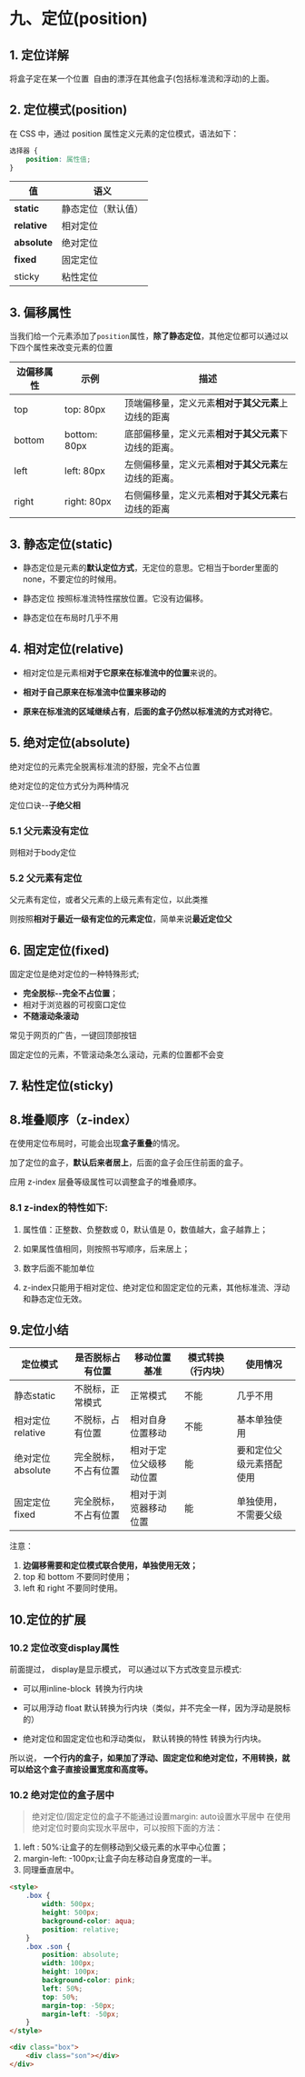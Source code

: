 # 九、定位(position)

## 1. 定位详解

将盒子定在某一个位置  自由的漂浮在其他盒子(包括标准流和浮动)的上面。

## 2. 定位模式(position)

在 CSS 中，通过 position 属性定义元素的定位模式，语法如下：

```css
选择器 {
    position: 属性值;
}
```

| 值 | 语义 |
| - | - |
| **static** | 静态定位（默认值） |
| **relative** | 相对定位 |
| **absolute** | 绝对定位 |
| **fixed** | 固定定位 |
| sticky | 粘性定位 |

## 3. 偏移属性

当我们给一个元素添加了`position`属性，**除了静态定位**，其他定位都可以通过以下四个属性来改变元素的位置

| 边偏移属性 | 示例         | 描述                                                 |
| ---------- | ------------ | ---------------------------------------------------- |
| top        | top: 80px    | 顶端偏移量，定义元素**相对于其父元素**上边线的距离   |
| bottom     | bottom: 80px | 底部偏移量，定义元素**相对于其父元素**下边线的距离。 |
| left       | left: 80px   | 左侧偏移量，定义元素**相对于其父元素**左边线的距离。 |
| right      | right: 80px  | 右侧偏移量，定义元素**相对于其父元素**右边线的距离   |



## 3. 静态定位(static)

- 静态定位是元素的**默认定位方式**，无定位的意思。它相当于border里面的none，不要定位的时候用。

- 静态定位 按照标准流特性摆放位置。它没有边偏移。

- 静态定位在布局时几乎不用

## 4. 相对定位(relative)

- 相对定位是元素相**对于它原来在标准流中的位置**来说的。

- **相对于自己原来在标准流中位置来移动的**

- **原来在标准流的区域继续占有**，**后面的盒子仍然以标准流的方式对待它**。

## 5. 绝对定位(absolute)

绝对定位的元素完全脱离标准流的舒服，完全不占位置

绝对定位的定位方式分为两种情况

定位口诀--**子绝父相**

### 5.1 父元素没有定位

则相对于body定位

### 5.2 父元素有定位

父元素有定位，或者父元素的上级元素有定位，以此类推

则按照**相对于最近一级有定位的元素定位**，简单来说**最近定位父**



## 6. 固定定位(fixed)

固定定位是绝对定位的一种特殊形式;

- **完全脱标--完全不占位置**；
- 相对于浏览器的可视窗口定位
- **不随滚动条滚动**

常见于网页的广告，一键回顶部按钮

固定定位的元素，不管滚动条怎么滚动，元素的位置都不会变



## 7. 粘性定位(sticky)



## 8.堆叠顺序（z-index）

在使用定位布局时，可能会出现**盒子重叠**的情况。

加了定位的盒子，**默认后来者居上**，后面的盒子会压住前面的盒子。

应用 z-index 层叠等级属性可以调整盒子的堆叠顺序。

### 8.1 z-index的特性如下:

1. 属性值：正整数、负整数或 0，默认值是 0，数值越大，盒子越靠上；

1. 如果属性值相同，则按照书写顺序，后来居上；

1. 数字后面不能加单位

1. z-index只能用于相对定位、绝对定位和固定定位的元素，其他标准流、浮动和静态定位无效。



## 9.定位小结

| 定位模式 | 是否脱标占有位置 | 移动位置基准 | 模式转换（行内块） | 使用情况 |
| - | - | - | - | - |
| 静态static | 不脱标，正常模式 | 正常模式 | 不能 | 几乎不用 |
| 相对定位relative | 不脱标，占有位置 | 相对自身位置移动 | 不能 | 基本单独使用 |
| 绝对定位absolute | 完全脱标，不占有位置 | 相对于定位父级移动位置 | 能 | 要和定位父级元素搭配使用 |
| 固定定位fixed | 完全脱标，不占有位置 | 相对于浏览器移动位置 | 能 | 单独使用，不需要父级 |


注意：

1. **边偏移需要和定位模式联合使用，单独使用无效；**
1. top 和 bottom 不要同时使用；
1. left 和 right 不要同时使用。



## 10.定位的扩展

### 10.2 定位改变display属性

前面提过， display是显示模式， 可以通过以下方式改变显示模式:

- 可以用inline-block  转换为行内块

- 可以用浮动 float 默认转换为行内块（类似，并不完全一样，因为浮动是脱标的）

- 绝对定位和固定定位也和浮动类似， 默认转换的特性 转换为行内块。

所以说， **一个行内的盒子，如果加了浮动、固定定位和绝对定位，不用转换，就可以给这个盒子直接设置宽度和高度等。**

### 10.2 绝对定位的盒子居中

> 绝对定位/固定定位的盒子不能通过设置margin: auto设置水平居中
> 在使用绝对定位时要向实现水平居中，可以按照下面的方法：

1. left : 50%:让盒子的左侧移动到父级元素的水平中心位置；
1. margin-left: -100px;让盒子向左移动自身宽度的一半。
1. 同理垂直居中。

```html
<style>
    .box {
        width: 500px;
        height: 500px;
        background-color: aqua;
        position: relative;
    }
    .box .son {
        position: absolute;
        width: 100px;
        height: 100px;
        background-color: pink;
        left: 50%;
        top: 50%;
        margin-top: -50px;
        margin-left: -50px;
    }
</style>

<div class="box">
    <div class="son"></div>
</div>
```

